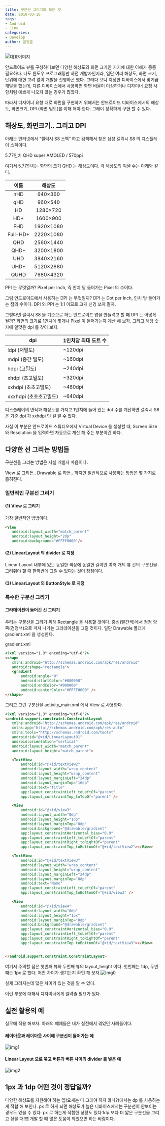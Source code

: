 ```yaml
---
title: 구분선 그리기의 모든 것
date: 2018-03-16
tags: 
- Android
- Line
categories:
- Develop
author: 윤명준
---
```




![대표이미지](http://cracker9.github.io/img/Android_Line/title.png)



안드로이드 뷰를 구성하다보면 다양한 해상도와 화면 크기인 기기에 대한 이해가 종종 필요하다. 나도 윈도우 프로그래밍만 하던 개발자인지라, 일단 여러 해상도,  화면 크기, 단위에 대한 고려 없이 개발을 진행하곤 했다. 
그러다 보니 지정한 디바이스에서 맞게끔 개발을 했는데, 다른 디바이스에서 사용하면 화면 비율이 이상하거나 디자이너 요청 사항처럼 예쁘게 나오지 않는 경우가 많았다. 

따라서 디자이너 요청 대로 화면을 구현하기 위해서는  안드로이드 디바이스에서의 해상도, 화면크기, DPI (화면 밀도)를 이해 해야 한다. 그래야 정확하게 구현 할 수 있다.



## 해상도, 화면크기.. 그리고 DPI
아래는 인터넷에서 “갤럭시 S8 스펙” 하고 검색해서 찾은 삼성 갤럭시 S8 의 디스플레이 스펙이다. 

5.77인치 QHD super AMOLED / 570ppi 

여기서 5.77인치는 화면의 크기 QHD 는 해상도이다.  각 해상도의 픽셀 수는 아래와 같다.


|이름  | 해상도|
|:---:|:---:|
|nHD | 640×360|
|qHD | 960×540|
|HD | 1280×720|
|HD+ | 1600×900|
|FHD | 1920×1080|
|Full-HD+ | 2220×1080|
|QHD | 2560×1440|
|QHD+ | 3200×1800|
|UHD | 3840×2160|
|UHD+ | 5120×2880|
|QUHD | 7680×4320|


PPI 는 무엇일까? Pixel per Inch, 즉 인치 당 들어가는 Pixel 의 수이다. 

그럼 안드로이드에서 사용하는 DPI 는 무엇일까? DPI 는 Dot per Inch, 인치 당 들어가는 점의 수이다. DPI 와 PPI 는 1:1 이므로 크게 신경 쓰지 말자.

그렇다면 갤럭시 S8 을 기준으로 하는 안드로이드 앱을 만들려고 할 때 DPI 는 어떻게 될까?  화면의 크기로 1인치에 몇개나 Pixel 이 들어가는지 계산 해 보자. 그리고 해당 숫자에 알맞은 dpi 를 찾아 보자.

dpi | 1인치당 최대 도트 수
--|--
ldpi (저밀도) | ~120dpi
mdpi (중간 밀도) | ~160dpi
hdpi (고밀도) | ~240dpi
xhdpi (초고밀도) | ~320dpi
xxhdpi (초초고밀도) | ~480dpi
xxxhdpi (초초초고밀도) |  ~640dpi


디스플레이의 면적과 해상도를 가지고 1인치에 들어 있는 dot 수를 계산하면 갤럭시 S8은 기준 dpi 가 xxhdpi 인 걸 알 수 있다.

사실 이 부분은 안드로이드 스튜디오에서 Virtual Device 를 생성할 때,  Screen Size 와 Resolution 을 입력하면 자동으로 계산 해 주는 부분이긴 하다. 



## 다양한 선 그리는 방법들

구분선을 그리는 방법은 사실 개발자 마음이다. 

View 로 그리든.. Drawable 로 하든.. 하지만 일반적으로 사용하는 방법은 몇 가지로 좁혀진다.



### 일반적인 구분선 그리기

####  (1)  View 로 그리기

가장 일반적인 방법이다. 

~~~ html
<View
   android:layout_width="match_parent"
   android:layout_height="2dp"
   android:background="#FFFF0000"/>
~~~


#### (2) LinearLayout 의 divider 로 지정
Linear Layout 내부에 있는 동일한 색상에 동일한 길이인 여러 개의 뷰 간의 구분선을 그려줘야 할 때 한꺼번에 그릴 수 있다는 것이 장점이다. 

#### (3) LinearLayout 의 ButtonStyle 로 지정



### 특수한 구분선 그리기


#### 그라데이션이 들어간 선 그리기

우리는 구분선을 그리기 위해 Rectangle 을 사용할 것이다. 중심(빨간색)에서 점점 양쪽(검정색)으로 퍼져 나가는 그라데이션을 그릴 것이다. 일단 Drawable 폴더에 gradient.xml 을 생성한다.

gradient.xml
~~~ html
<?xml version="1.0" encoding="utf-8"?>
<shape
   xmlns:android="http://schemas.android.com/apk/res/android"
   android:shape="rectangle">
   <gradient
       android:angle="0"
       android:startColor="#000000"
       android:endColor="#000000"
       android:centerColor="#FFFF0000" />
</shape>
~~~

그리고 그린 구분선을 activity_main.xml 에서 View 로 사용한다.

~~~ html
<?xml version="1.0" encoding="utf-8"?>
<android.support.constraint.ConstraintLayout
   xmlns:android="http://schemas.android.com/apk/res/android"
   xmlns:app="http://schemas.android.com/apk/res-auto"
   xmlns:tools="http://schemas.android.com/tools"
   android:id="@+id/LinearLayout01"
   android:orientation="vertical"
   android:layout_width="match_parent"
   android:layout_height="match_parent">

   <TextView
       android:id="@+id/textView2"
       android:layout_width="wrap_content"
       android:layout_height="wrap_content"
       android:layout_marginLeft="24dp"
       android:layout_marginTop="16dp"
       android:text="Title"
       app:layout_constraintLeft_toLeftOf="parent"
       app:layout_constraintTop_toTopOf="parent" />

   <View
       android:id="@+id/view3"
       android:layout_width="0dp"
       android:layout_height="1dp"
       android:layout_marginTop="8dp"
       android:background="@drawable/gradient"
       app:layout_constraintHorizontal_bias="0.0"
       app:layout_constraintLeft_toLeftOf="parent"
       app:layout_constraintRight_toRightOf="parent"
       app:layout_constraintTop_toBottomOf="@+id/textView2"></View>

   <TextView
       android:id="@+id/textView3"
       android:layout_width="wrap_content"
       android:layout_height="wrap_content"
       android:layout_marginLeft="24dp"
       android:layout_marginTop="8dp"
       android:text="Name"
       app:layout_constraintLeft_toLeftOf="parent"
       app:layout_constraintTop_toBottomOf="@+id/view3" />

   <View
       android:id="@+id/view4"
       android:layout_width="0dp"
       android:layout_height="1px"
       android:layout_marginTop="8dp"
       android:background="@drawable/gradient"
       app:layout_constraintHorizontal_bias="0.0"
       app:layout_constraintLeft_toLeftOf="parent"
       app:layout_constraintRight_toRightOf="parent"
       app:layout_constraintTop_toBottomOf="@+id/textView3"></View>


</android.support.constraint.ConstraintLayout>
~~~



여기서 주의할 점은 첫번째 뷰와 두번째 뷰의 layout_height 이다. 첫번째는 1dp, 두번째는 1px 로 했다. 어떤 차이가 생기는지 확인 해 보자.![img0](http://cracker9.github.io/img/Android_Line/img0.png)



실제 그려지는데 많은 차이가 있는 것을 알 수 있다. 

이런 부분에 대해서  디자이너에게 알려줄 필요가 있다. 



## 실전 활용의 예



실무에 적용 해보자.  아래의 예제들은 내가 실전에서 겪었던 사례들이다.



#### 레이아웃과 레이아웃 사이에 구분선이 들어가는 예	

![img1](http://cracker9.github.io/img/Android_Line/img1.png)



#### Linear Layout 으로 묶고 버튼과 버튼 사이의 divider 를 넣은 예



![img2](http://cracker9.github.io/img/Android_Line/img2.png)



## 1px 과 1dp 어떤 것이 정답일까?



다양한 해상도를 지원해야 하는 앱(요새는 다 그래야 하지 않나?)에서는 dp 를 사용하는게 적합 해 보인다. px 로 하게 되면 해상도가 높은 디바이스에서는 구분선이 안보이는 경우도 있을 수 있다. px 로 하는게 적합한 상황도 있다.1dp 보다 더 얇은 구분선을 그리고 싶을 때!앱 개발 할 때 많은 도움이 되었으면 하는 바람이다.

